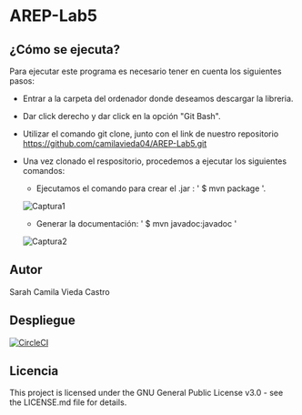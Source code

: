 # AREP-Lab5

## ¿Cómo se ejecuta?
Para ejecutar este programa es necesario tener en cuenta los siguientes pasos:
  - Entrar a la carpeta del ordenador donde deseamos descargar la libreria.
  - Dar click derecho y dar click en la opción "Git Bash".
  - Utilizar el comando git clone, junto con el link de nuestro repositorio           https://github.com/camilavieda04/AREP-Lab5.git
  - Una vez clonado el respositorio, procedemos a ejecutar los siguientes comandos:
     - Ejecutamos el comando para crear el .jar : ' $ mvn package '.
     
      ![Captura1](https://user-images.githubusercontent.com/48154086/76276756-b9129880-6254-11ea-9d0b-a88eb5969a32.PNG)
    
      - Generar la documentación: ' $ mvn javadoc:javadoc '
      
      ![Captura2](https://user-images.githubusercontent.com/48154086/76276758-ba43c580-6254-11ea-8eee-1ce62afd8a2c.PNG)



## Autor 

Sarah Camila Vieda Castro



## Despliegue

[![CircleCI](https://circleci.com/gh/camilavieda04/AREP-Lab5.svg?style=svg)](https://circleci.com/gh/camilavieda04/AREP-Lab5)


## Licencia 

This project is licensed under the GNU General Public License v3.0 - see the LICENSE.md file for details.
